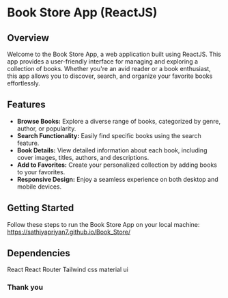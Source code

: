 # Book Store App (ReactJS)

## Overview

Welcome to the Book Store App, a web application built using ReactJS. This app provides a user-friendly interface for managing and exploring a collection of books. Whether you're an avid reader or a book enthusiast, this app allows you to discover, search, and organize your favorite books effortlessly.

## Features

- **Browse Books:** Explore a diverse range of books, categorized by genre, author, or popularity.
- **Search Functionality:** Easily find specific books using the search feature.
- **Book Details:** View detailed information about each book, including cover images, titles, authors, and descriptions.
- **Add to Favorites:** Create your personalized collection by adding books to your favorites.
- **Responsive Design:** Enjoy a seamless experience on both desktop and mobile devices.

## Getting Started

Follow these steps to run the Book Store App on your local machine:
https://sathiyapriyan7.github.io/Book_Store/


## Dependencies
React
React Router
Tailwind css
material ui

### Thank you
